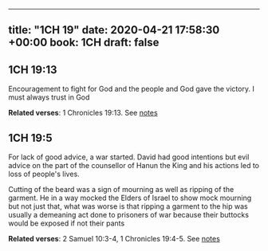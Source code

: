 
---
title: "1CH 19"
date: 2020-04-21 17:58:30 +00:00
book: 1CH
draft: false
---

## 1CH 19:13

Encouragement to fight for God and the people and God gave the victory. I must always trust in God

**Related verses**: 1 Chronicles 19:13. See [notes](https://my.bible.com/notes/3412786973021823382)


## 1CH 19:5

For lack of good advice, a war started. David had good intentions but evil advice on the part of the counsellor of Hanun the King and his actions led to loss of people's lives.

Cutting of the beard was a sign of mourning as well as ripping of the garment. He in a way mocked the Elders of Israel to show mock mourning but not just that, what was worse is that ripping a garment to the hip was usually a demeaning act done to prisoners of war because their buttocks would be exposed if not their pants

**Related verses**: 2 Samuel 10:3-4, 1 Chronicles 19:4-5. See [notes](https://my.bible.com/notes/3412461430288146983)

